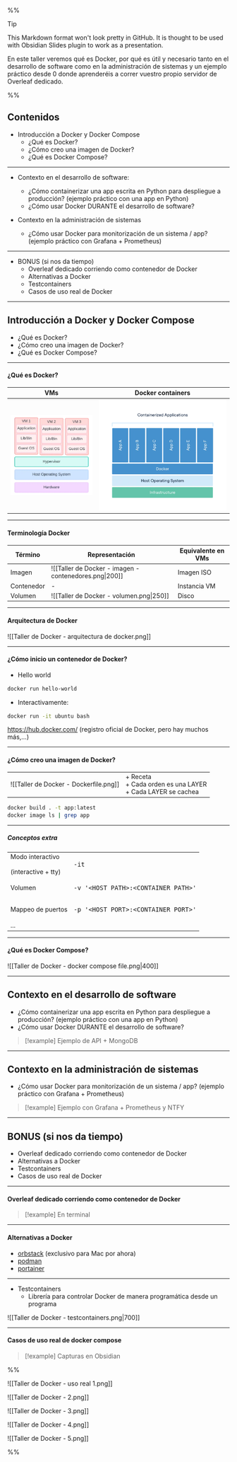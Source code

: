 %%

> [!TIP]
> This Markdown format won't look pretty in GitHub. It is thought to be used with Obsidian Slides plugin to work as a presentation.

En este taller veremos qué es Docker, por qué es útil y necesario tanto en el desarrollo de software como en la administración de sistemas y un ejemplo práctico desde 0 donde aprenderéis a correr vuestro propio servidor de Overleaf dedicado.

%%

## Contenidos

- Introducción a Docker y Docker Compose
  - ¿Qué es Docker?
  - ¿Cómo creo una imagen de Docker?
  - ¿Qué es Docker Compose?
---
- Contexto en el desarrollo de software:
  - ¿Cómo containerizar una app escrita en Python para despliegue a producción? (ejemplo práctico con una app en Python)
  - ¿Cómo usar Docker DURANTE el desarrollo de software?

- Contexto en la administración de sistemas
  - ¿Cómo usar Docker para monitorización de un sistema / app? (ejemplo práctico con Grafana + Prometheus)

---

- BONUS (si nos da tiempo)
  - Overleaf dedicado corriendo como contenedor de Docker
  - Alternativas a Docker
  - Testcontainers
  - Casos de uso real de Docker

---
## Introducción a Docker y Docker Compose

- ¿Qué es Docker?
- ¿Cómo creo una imagen de Docker?
- ¿Qué es Docker Compose?

---
#### ¿Qué es Docker?

| VMs                                  | Docker containers                              |
| ------------------------------------ | ---------------------------------------------- |
| <img src="slides_assets/Taller de Docker - VMs.png" width=300 alt="VMs"> | <img src="slides_assets/Taller de Docker - que es docker.png" width=450 alt="Docker">   |

---
#### Terminología Docker


| Término    | Representación                                         | Equivalente en VMs |
| ---------- | ------------------------------------------------------ | ------------------ |
| Imagen     | ![[Taller de Docker - imagen - contenedores.png\|200]] | Imagen ISO         |
| Contenedor | -                                                      | Instancia VM       |
| Volumen    | ![[Taller de Docker - volumen.png\|250]]               | Disco              |

---
#### Arquitectura de Docker

![[Taller de Docker - arquitectura de docker.png]]

---
#### ¿Cómo inicio un contenedor de  Docker?

- Hello world
```bash
docker run hello-world
```

- Interactivamente:
```bash
docker run -it ubuntu bash
```

https://hub.docker.com/ (registro oficial de Docker, pero hay muchos más,...)

---
#### ¿Cómo creo una imagen de  Docker?

|                                        |                                                                 |
| -------------------------------------- | --------------------------------------------------------------- |
| ![[Taller de Docker - Dockerfile.png]] | + Receta<br>+ Cada orden es una LAYER<br>+ Cada LAYER se cachea |

```bash
docker build . -t app:latest
docker image ls | grep app
```
---
##### Conceptos extra

|                                             |                                              |
| ------------------------------------------- | -------------------------------------------- |
| Modo interactivo<br><br>(interactive + tty) | <pre>-it</pre>                               |
| Volumen                                     | <pre>-v '<HOST_PATH>:<CONTAINER_PATH>'</pre> |
| Mappeo de puertos                           | <pre>-p '<HOST_PORT>:<CONTAINER_PORT>'</pre> |
| ...                                         |                                              |

---
#### ¿Qué es Docker Compose?

![[Taller de Docker - docker compose file.png|400]]

---
## Contexto en el desarrollo de software

  - ¿Cómo containerizar una app escrita en Python para despliegue a producción? (ejemplo práctico con una app en Python)
  - ¿Cómo usar Docker DURANTE el desarrollo de software?

> [!example] Ejemplo de API + MongoDB

---
## Contexto en la administración de sistemas

- ¿Cómo usar Docker para monitorización de un sistema / app? (ejemplo práctico con Grafana + Prometheus)

> [!example] Ejemplo con Grafana + Prometheus y NTFY

---

## BONUS (si nos da tiempo)

- Overleaf dedicado corriendo como contenedor de Docker
- Alternativas a Docker
- Testcontainers
- Casos de uso real de Docker

---
#### Overleaf dedicado corriendo como contenedor de Docker

> [!example] En terminal

---

#### Alternativas a Docker

- [orbstack](https://orbstack.dev/) (exclusivo para Mac por ahora)
- [podman](https://podman.io/)
- [portainer](http://portainer.io/)

---

- Testcontainers
	- Librería para controlar Docker de manera programática desde un programa

![[Taller de Docker - testcontainers.png|700]]


---

#### Casos de uso real de docker compose

> [!example] Capturas en Obsidian

%% 

![[Taller de Docker - uso real 1.png]]

![[Taller de Docker - 2.png]]

![[Taller de Docker - 3.png]]

![[Taller de Docker - 4.png]]

![[Taller de Docker - 5.png]]

%%
